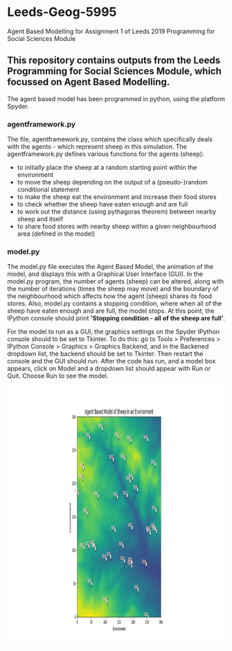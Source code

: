 # Leeds-Geog-5995
Agent Based Modelling for Assignment 1 of Leeds 2019 Programming for Social Sciences Module

## This repository contains outputs from the Leeds Programming for Social Sciences Module, which focussed on Agent Based Modelling. 

The agent based model has been programmed in python, using the platform Spyder. 

### agentframework.py
The file, agentframework.py, contains the class which 
specifically deals with the agents - which represent sheep in this simulation. The agentframework.py defines various functions for the agents 
(sheep): 

* to initially place the sheep at a random starting point within the environment 
* to move the sheep depending on the output of a (pseudo-)random conditional statement 
* to make the sheep eat the environment and increase their food stores
* to check whether the sheep have eaten enough and are full
* to work out the distance (using pythagoras theorem) between nearby sheep and itself
* to share food stores with nearby sheep within a given neighbourhood area (defined in the model)

### model.py
The model.py file executes the Agent Based Model, the animation of the model, and displays this with a Graphical User Interface (GUI).
In the model.py program, the number of agents (sheep) can be altered, along with the number of iterations (times the sheep
may move) and the boundary of the neighbourhood which affects how the agent (sheep) shares its food stores. Also, model.py contains a stopping condition, where when all of the sheep have eaten enough and are full, the model stops. At this point, the IPython console should print **'Stopping condition - all of the sheep are full'**. 

For the model to run as a GUI, the graphics settings on the Spyder IPython console should to be set to Tkinter. To do this: go to Tools > Preferences >
IPython Console > Graphics > Graphics Backend, and in the Backened dropdown list, the backend should be set to Tkinter. Then restart the console and 
the GUI should run. After the code has run, and a model box appears, click on Model and a dropdown list should appear with Run or Quit. Choose Run to 
see the model. 

<p align="center">
  <img width="5000" height="600" src="Figure_ABM.png">
</p>
